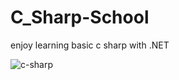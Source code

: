 # C_Sharp-School
enjoy learning basic c sharp with .NET

![c-sharp](https://github.com/kmranrg/C_Sharp-School/blob/main/c_sharp.jpg)
